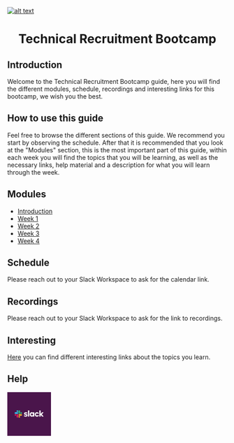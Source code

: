 <a href="https://www.core-code.io/">

![alt text](https://uploads-ssl.webflow.com/5eb2f56932c3562feab232e3/5f73550d00249e7e96c9f3de_Logo.png "corecodeio")

</a>

<h1 align="center">Technical Recruitment Bootcamp</h1>

## Introduction
<p>Welcome to the Technical Recruitment Bootcamp guide, here you will find the different modules, schedule, recordings and interesting links for this bootcamp, we wish you the best.</p>

## How to use this guide
<p>Feel free to browse the different sections of this guide. We recommend you start by observing the schedule. After that it is recommended that you look at the "Modules" section, this is the most important part of this guide, within each week you will find the topics that you will be learning, as well as the necessary links, help material and a description for what you will learn through the week.</p>

## Modules
* [Introduction](src/introduction)
* [Week 1](src/modules/2021/Week1)
* [Week 2](src/modules/2021/Week2) 
* [Week 3](src/modules/2021/Week3) 
* [Week 4](src/modules/2021/Week4)

## Schedule
Please reach out to your Slack Workspace to ask for the calendar link.

## Recordings
Please reach out to your Slack Workspace to ask for the link to recordings.

## Interesting
[Here](src/interesting) you can find different interesting links about the topics you learn.

## Help
<img src="src/assets/contact_us/slack.png" width="100px" class="leftAlign">
